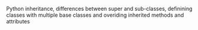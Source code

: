 Python inheritance, differences between super and sub-classes, definining classes with multiple base classes and overiding inherited methods and attributes
